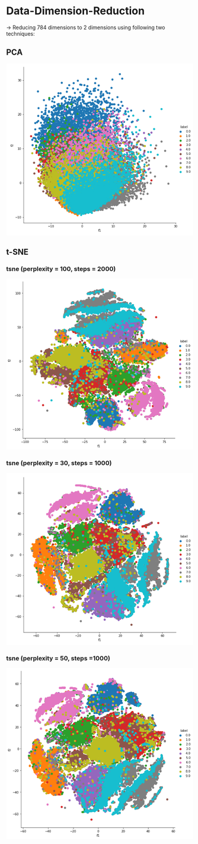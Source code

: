 # Data-Dimension-Reduction
-> Reducing 784 dimensions to 2 dimensions using following two techniques:
## PCA

![alt text](https://github.com/saini-dhiraj/Data-Dimension-Reduction/blob/master/PCA/PCA-on-MNIST-data.png)

## t-SNE
### tsne (perplexity = 100, steps = 2000)
![alt text](https://github.com/saini-dhiraj/Data-Dimension-Reduction/blob/master/t-SNE/tsne-100-2000.png)

### tsne (perplexity = 30, steps = 1000)
![alt text](https://github.com/saini-dhiraj/Data-Dimension-Reduction/blob/master/t-SNE/tsne-30-1000.png)

### tsne (perplexity = 50, steps =1000)
![alt text](https://github.com/saini-dhiraj/Data-Dimension-Reduction/blob/master/t-SNE/tsne-50-1000.png)

